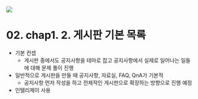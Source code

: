 #### ![](https://benefits.fastfive.co.kr/wp-content/uploads/2017/12/logo_%ED%8C%A8%EC%8A%A4%ED%8A%B8%EC%BA%A0%ED%8D%BC%EC%8A%A4-600x500.png)

# 02. chap1. 2. 게시판 기본 목록

- 기본 컨셉
  - 게시판 중에서도 공지사항을 테마로 잡고 공지사항에서 실제로 일어나는 일들에 대해 문제 풀이 진행
- 일반적으로 게시판을 만들 때 공지사항, 자료실, FAQ, QnA가 기본적
  - 공지사항 먼저 작성을 하고 전체적인 게시판으로 확장하는 방향으로 진행 예정
- 인텔리제이 사용